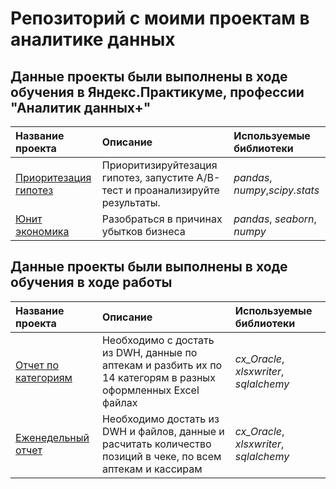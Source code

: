 # Репозиторий с моими проектам в аналитике данных


## Данные проекты были выполнены в ходе обучения в Яндекс.Практикуме, профессии "Аналитик данных+"

| Название проекта | Описание | Используемые библиотеки | 
| :---------------------- | :---------------------- | :---------------------- |
| [Приоритезация гипотез](educational_projects/AB_test/ab_test.ipynb) | Приоритизируйтезация гипотез, запустите A/B-тест и проанализируйте результаты.| *pandas*, *numpy*,*scipy.stats* |
| [Юнит экономика](educational_projects\unity_economy\ltv_roi.ipynb)| Разобраться в причинах убытков бизнеса | *pandas*, *seaborn*, *numpy*|

## Данные проекты были выполнены в ходе обучения в ходе работы

| Название проекта | Описание | Используемые библиотеки | 
| :---------------------- | :---------------------- | :---------------------- |
| [Отчет по категориям](working_project\report_by_category\rep_by_category.ipynb) | Необходимо с достать из DWH, данные по аптекам  и разбить их по 14 категорям в разных оформленных Excel файлах| *cx_Oracle*, *xlsxwriter*, *sqlalchemy*|
| [Еженедельный отчет](working_project\weekly_report\kpc.ipynb) | Необходимо достать из DWH и файлов, данные и расчитать количество позиций в чеке, по всем аптекам и кассирам| *cx_Oracle*, *xlsxwriter*, *sqlalchemy*|